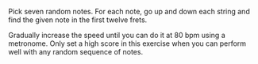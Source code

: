 Pick seven random notes. For each note, go up and down each string and
find the given note in the first twelve frets.

Gradually increase the speed until you can do it at 80 bpm using a
metronome. Only set a high score in this exercise when you can perform
well with any random sequence of notes.
